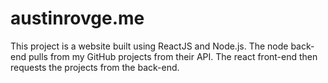 # austinrovge.me
This project is a website built using ReactJS and Node.js. The node back-end pulls from my GitHub projects from their API. The react front-end then requests the projects from the back-end.
